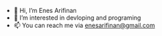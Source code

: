 - 👋 Hi, I’m Enes Arifinan
- 👀 I’m interested in devloping and programing
- 📫 You can reach me via enesarifinan@gmail.com
